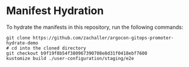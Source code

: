 # Manifest Hydration

To hydrate the manifests in this repository, run the following commands:

```shell
git clone https://github.com/zachaller/argocon-gitops-promoter-hydrate-demo
# cd into the cloned directory
git checkout b9f19f8b54f380967390708e8d31f0418ebf7600
kustomize build ./user-configuration/staging/e2e
```
